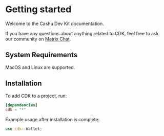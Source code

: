 # Getting started

Welcome to the Cashu Dev Kit documentation.

If you have any questions about anything related to CDK, feel free to ask our community on [Matrix Chat](https://matrix.to/#/#cdk:matrix.cashu.space). 

## System Requirements

MacOS and Linux are supported.

## Installation

To add CDK to a project, run:

```toml
[dependencies]
cdk = "*"
```

Example usage after installation is complete:

```rust
use cdk::Wallet;
```


